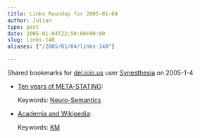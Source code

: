 ```yaml
---
title: Links Roundup for 2005-01-04
author: Julian
type: post
date: 2005-01-04T22:59:00+00:00
slug: links-148 
aliases: ["/2005/01/04/links-148"]

---
```

Shared bookmarks for [del.icio.us][1] user  [Synesthesia][2] on 2005-1-4

  * [Ten years of META-STATING][3]:
   
    Keywords: [Neuro-Semantics][4]
  * [Academia and Wikipedia][5]:
   
    Keywords: [KM][6]

 [1]: https://del.icio.us/
 [2]: https://del.icio.us/synesthesia
 [3]: https://www.neurosemantics.com/Articles/Meta-Stating-10years.htm "https://www.neurosemantics.com/Articles/Meta-Stating-10years.htm"
 [4]: https://del.icio.us/synesthesia/Neuro-Semantics
 [5]: https://www.zephoria.org/thoughts/archives/2005/01/04/academia_and_wikipedia.html "https://www.zephoria.org/thoughts/archives/2005/01/04/academia_and_wikipedia.html"
 [6]: https://del.icio.us/synesthesia/KM